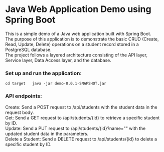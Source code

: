 # Java Web Application Demo using Spring Boot
This is a simple demo of a Java web application built with Spring Boot.  
The purpose of this application is to demonstrate the basic CRUD (Create, Read, Update, Delete) operations on a student record stored in a PostgreSQL database.   
The project follows a layered architecture consisting of the API layer, Service layer, Data Access layer, and the database.  

### Set up and run the application:
``
cd target  
java -jar demo-0.0.1-SNAPSHOT.jar  
``

### API endpoints:
Create: Send a POST request to /api/students with the student data in the request body.  
Get: Send a GET request to /api/students/{id} to retrieve a specific student by ID.  
Update: Send a PUT request to /api/students/{id}?name="" with the updated student data in the parameters.  
Delete a Student: Send a DELETE request to /api/students/{id} to delete a specific student by ID.  


